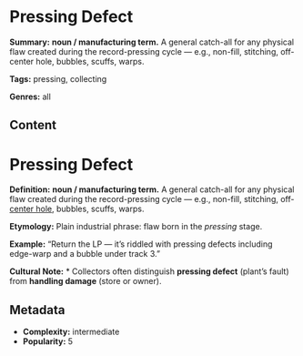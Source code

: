 # Pressing Defect

**Summary:** **noun / manufacturing term.** A general catch-all for any physical flaw created during the record-pressing cycle — e.g., non-fill, stitching, off-center hole, bubbles, scuffs, warps.

**Tags:** pressing, collecting

**Genres:** all

## Content

# Pressing Defect

**Definition:** **noun / manufacturing term.** A general catch-all for any physical flaw created during the record-pressing cycle — e.g., non-fill, stitching, off-[center hole](../c/center-hole-spindle-hole.md), bubbles, scuffs, warps.

**Etymology:** Plain industrial phrase: flaw born in the *pressing* stage.

**Example:** “Return the LP — it’s riddled with pressing defects including edge-warp and a bubble under track 3.”

**Cultural Note:** * Collectors often distinguish **pressing defect** (plant’s fault) from **handling damage** (store or owner).

## Metadata

- **Complexity:** intermediate
- **Popularity:** 5
